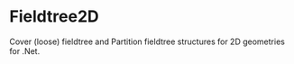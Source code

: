 # Fieldtree2D
Cover (loose) fieldtree and Partition fieldtree structures for 2D geometries for .Net.
